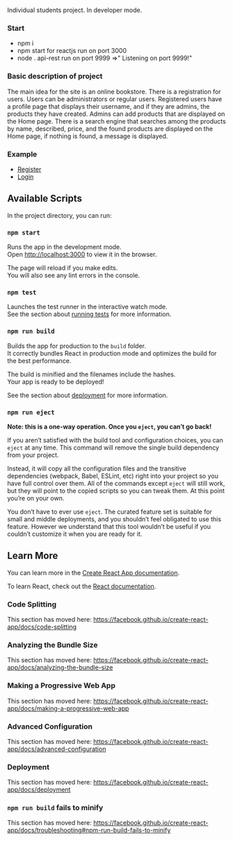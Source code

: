 Individual students project. In developer mode.
### Start
- npm i
- npm start for reactjs run on port 3000
- node . api-rest run on port 9999 =>" Listening on port 9999!"

### Basic description of project
The main idea for the site is an online bookstore. There is a registration for users. Users can be administrators or regular users. Registered users have a profile page that displays their username,
and if they are admins, the products they have created. Admins can add products that are displayed on the Home page.
There is a search engine that searches among the products by name, described, price, and the found products are displayed on the Home page, if nothing is found, a message is displayed.
### Example

- [Register](https://res.cloudinary.com/emo-cloud/image/upload/v1597072415/Opera_%D0%9C%D0%BE%D0%BC%D0%B5%D0%BD%D1%82%D0%BD%D0%B0_%D1%81%D0%BD%D0%B8%D0%BC%D0%BA%D0%B0_2020-08-10_181250_localhost_tyxdju.png)
- [Login](https://res.cloudinary.com/emo-cloud/image/upload/v1597073402/Login_gucisr.png)
## Available Scripts

In the project directory, you can run:

### `npm start`

Runs the app in the development mode.<br />
Open [http://localhost:3000](http://localhost:3000) to view it in the browser.

The page will reload if you make edits.<br />
You will also see any lint errors in the console.

### `npm test`

Launches the test runner in the interactive watch mode.<br />
See the section about [running tests](https://facebook.github.io/create-react-app/docs/running-tests) for more information.

### `npm run build`

Builds the app for production to the `build` folder.<br />
It correctly bundles React in production mode and optimizes the build for the best performance.

The build is minified and the filenames include the hashes.<br />
Your app is ready to be deployed!

See the section about [deployment](https://facebook.github.io/create-react-app/docs/deployment) for more information.

### `npm run eject`

**Note: this is a one-way operation. Once you `eject`, you can’t go back!**

If you aren’t satisfied with the build tool and configuration choices, you can `eject` at any time. This command will remove the single build dependency from your project.

Instead, it will copy all the configuration files and the transitive dependencies (webpack, Babel, ESLint, etc) right into your project so you have full control over them. All of the commands except `eject` will still work, but they will point to the copied scripts so you can tweak them. At this point you’re on your own.

You don’t have to ever use `eject`. The curated feature set is suitable for small and middle deployments, and you shouldn’t feel obligated to use this feature. However we understand that this tool wouldn’t be useful if you couldn’t customize it when you are ready for it.

## Learn More

You can learn more in the [Create React App documentation](https://facebook.github.io/create-react-app/docs/getting-started).

To learn React, check out the [React documentation](https://reactjs.org/).

### Code Splitting

This section has moved here: https://facebook.github.io/create-react-app/docs/code-splitting

### Analyzing the Bundle Size

This section has moved here: https://facebook.github.io/create-react-app/docs/analyzing-the-bundle-size

### Making a Progressive Web App

This section has moved here: https://facebook.github.io/create-react-app/docs/making-a-progressive-web-app

### Advanced Configuration

This section has moved here: https://facebook.github.io/create-react-app/docs/advanced-configuration

### Deployment

This section has moved here: https://facebook.github.io/create-react-app/docs/deployment

### `npm run build` fails to minify

This section has moved here: https://facebook.github.io/create-react-app/docs/troubleshooting#npm-run-build-fails-to-minify
